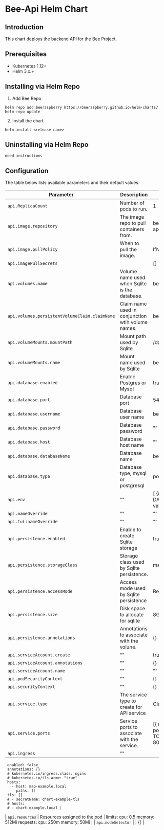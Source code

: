 # Bee-Api Helm Chart

## Introduction
This chart deploys the backend API for the Bee Project.

## Prerequisites

- Kubernetes 1.12+
- Helm 3.x.+

## Installing via Helm Repo

1. Add Bee Repo
```console
helm repo add beeraspberry https://beeraspberry.github.io/helm-charts/
helm repo update
```

2. Install the chart
```console
helm install <release name> 
```

## Uninstalling via Helm Repo
```console
need instructions
```

## Configuration

The table below lists available parameters and their default values.

| Parameter | Description | Default |
| --------- | ----------- | ------- |
| `api.ReplicaCount`| Number of pods to run. | 1 |
| `api.image.repository` | The image repo to pull containers from.| beeraspberry/bee-api |
| `api.image.pullPolicy` | When to pull the image. | IfNotPresent |
| `api.imagePullSecrets` | | [] |
| `api.volumes.name`     | Volume name used when Sqlite is the database. | bee-api-volume |
| `api.volumes.persistentVolumeClaim.claimName` | Claim name used in conjunction wtih volume names. | bee-api-claim |
| `api.volumeMounts.mountPath` | Mount path used by Sqlite | /data |
| `api.volumeMounts.name` | Mount name used by Sqlite | bee-api-volume |
| `api.database.enabled` | Enable Postgres or Mysql | true |
| `api.database.port` | Database port | 5432 |
| `api.database.username` | Database user name | beeapi |
| `api.database.password` | Database password | "" |
| `api.database.host` | Database host name | "" |
| `api.database.databaseName` | Database name | beeapi |
| `api.database.type` | Database type, mysql or postgresql | postgresql |
| `api.env` | "" | [ {name: DATABASE_DIR, value:"/data"}] |
| `api.nameOverride` | "" | "" |
| `api.fullnameOverride` | "" | "" |
| `api.persistence.enabled` | Enable to create Sqlite storage | true |
| `api.persistence.storageClass` | Storage class used by Sqlite persistence. | manual |
| `api.persistence.accessMode` | Access mode used by Sqlite persistence | ReadWriteOnce |
| `api.persistence.size` | Disk space to allocate for sqlite| 8Gi |
| `api.persistence.annotations` | Annotations to associate with the volune. | {} |
| `api.serviceAccount.create` | "" | true |
| `api.serviceAccount.annotations` | "" | {} |
| `api.serviceAccount.name` | "" | "" |
| `api.podSecurityContext` | "" | {} |
| `api.securityContext` | "" | {} |
| `api.service.type` | The service type to create for API service| ClusterIP |
| `api.service.ports` | Service ports to associate with the service. | [{ name: bee-api, port: 80, protocol: TCP, targetPort: 80}] |
| `api.ingress` | "" | 
     enabled: false
     annotations: {}
     # kubernetes.io/ingress.class: nginx
     # kubernetes.io/tls-acme: "true"
     hosts:
       - host: map-example.local
         paths: []
     tls: []
     # - secretName: chart-example-tls
     # hosts:
     # - chart-example.local |
| `api.resources` | Resources assigned to the pod | 
     limits:
       cpu: 0.5
       memory: 512Mi
     requests:
       cpu: 250m
       memory: 50Mi |
| `api.nodeSelector` | | {} |